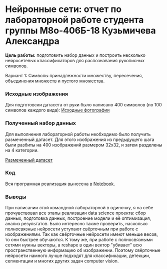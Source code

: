 # Нейронные сети: отчет по лабораторной работе студента группы М8о-406Б-18 Кузьмичева Александра


**Цель работы:** подготовить набор данных и построить несколько нейросетевых классификаторов для распознавания рукописных символов. 

Вариант 1: Символы принадлежности множеству, пересечения, объединения множеств и пустого множества.

### Исходные изображения
Для подготовски датасета от руки было написано 400 символов (по 100 символов каждого вида): [Исходные фотографии](https://github.com/poisoned-monkey/lab-neural-networks-vision-poisoned_monkey/tree/main/images)

### Полученный набор данных

Для выполнения лабораторной работы необходимо было получить размеченный датасет. Для этого изображения из предыдущего шага были разбиты на 400 изображений размером 32x32, и затем разделены на 4 категории.

[Размеченный датасет](https://github.com/poisoned-monkey/lab-neural-networks-vision-poisoned_monkey/tree/main/dataset)

### Код

Вся програмная реализация вынесена в [Notebook](https://github.com/poisoned-monkey/lab-neural-networks-vision-poisoned_monkey/blob/main/Solution.ipynb).

### Выводы

При написании этой командной лабораторной в одиночку, я на себе прочувствовал все этапы реализации data science проекта: сбор данных, подготовка данных, построение модели и её оптимизация, анализ результатов. Было интересно также проверить, насколько полносвязные нейросети уступают свёрточным при работе с изображениями. Так как свёрточные нейросети имеют меньше весов, то они быстрее обучаются. К тому же, при работе с полносвязными сетями нужны векторы, а reshape в один вектор "убивает" всю пространственную информацию об изображении. Поэтому свёрточные нейросети намного лучше подходят для классификации, детекции, сегментации и многих других задач computer vision.
